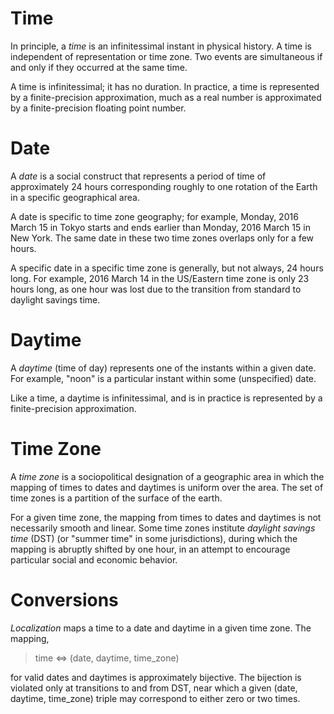 Time
====

In principle, a _time_ is an infinitessimal instant in physical history.  A time
is independent of representation or time zone.  Two events are simultaneous if
and only if they occurred at the same time.

A time is infinitessimal; it has no duration.  In practice, a time is
represented by a finite-precision approximation, much as a real number is
approximated by a finite-precision floating point number.


Date
====

A _date_ is a social construct that represents a period of time of approximately
24 hours corresponding roughly to one rotation of the Earth in a specific
geographical area.

A date is specific to time zone geography; for example, Monday, 2016 March 15 in
Tokyo starts and ends earlier than Monday, 2016 March 15 in New York.  The same
date in these two time zones overlaps only for a few hours.

A specific date in a specific time zone is generally, but not always, 24 hours
long.  For example, 2016 March 14 in the US/Eastern time zone is only 23 hours
long, as one hour was lost due to the transition from standard to daylight
savings time.


Daytime
=======

A _daytime_ (time of day) represents one of the instants within a given date.
For example, "noon" is a particular instant within some (unspecified) date.

Like a time, a daytime is infinitessimal, and is in practice is represented by a
finite-precision approximation.


Time Zone
=========

A _time zone_ is a sociopolitical designation of a geographic area in which
the mapping of times to dates and daytimes is uniform over the area.  The set
of time zones is a partition of the surface of the earth.

For a given time zone, the mapping from times to dates and daytimes is not
necessarily smooth and linear.  Some time zones institute _daylight savings
time_ (DST) (or "summer time" in some jurisdictions), during which the mapping
is abruptly shifted by one hour, in an attempt to encourage particular social
and economic behavior.


Conversions
===========

_Localization_ maps a time to a date and daytime in a given time zone.  The
mapping,

> time ⇔ (date, daytime, time_zone)

for valid dates and daytimes is approximately bijective.  The bijection is
violated only at transitions to and from DST, near which a given (date, daytime,
time_zone) triple may correspond to either zero or two times.

